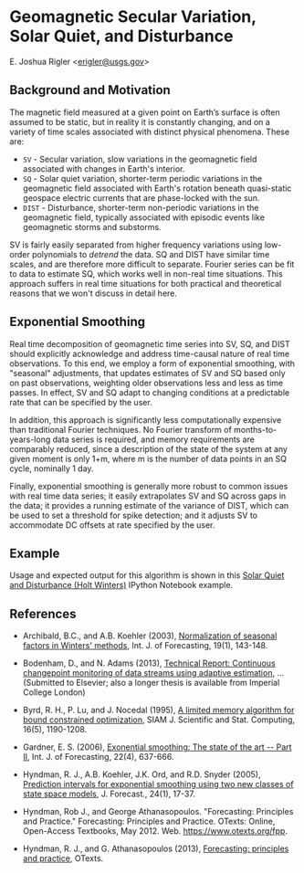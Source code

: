Geomagnetic Secular Variation, Solar Quiet, and Disturbance
===========================================================

E. Joshua Rigler &lt;[erigler@usgs.gov](mailto:erigler@usgs.gov)&gt;


## Background and Motivation

The magnetic field measured at a given point on Earth’s surface is often
assumed to be static, but in reality it is constantly changing, and on a
variety of time scales associated with distinct physical phenomena. These are:

- `SV` - Secular variation, slow variations in the geomagnetic field associated
  with changes in Earth's interior.
- `SQ` - Solar quiet variation, shorter-term periodic variations in the
  geomagnetic field associated with Earth's rotation beneath quasi-static
  geospace electric currents that are phase-locked with the sun.
- `DIST` - Disturbance, shorter-term non-periodic variations in the geomagnetic
  field, typically associated with episodic events like geomagnetic storms and
  substorms.

SV is fairly easily separated from higher frequency variations using low-order
polynomials to *detrend* the data. SQ and DIST have similar time scales, and
are therefore more difficult to separate. Fourier series can be fit to data to
estimate SQ, which works well in non-real time situations. This approach
suffers in real time situations for both practical and theoretical reasons
that we won't discuss in detail here.


## Exponential Smoothing

Real time decomposition of geomagnetic time series into SV, SQ, and DIST should
explicitly acknowledge and address time-causal nature of real time
observations. To this end, we employ a form of exponential smoothing, with
"seasonal" adjustments, that updates estimates of SV and SQ based only on past
observations, weighting older observations less and less as time passes. In
effect, SV and SQ adapt to changing conditions at a predictable rate that can
be specified by the user.

In addition, this approach is significantly less computationally expensive than
traditional Fourier techniques. No Fourier transform of months-to-years-long
data series is required, and memory requirements are comparably reduced, since
a description of the state of the system at any given moment is only 1+m, where
m is the number of data points in an SQ cycle, nominally 1 day.

Finally, exponential smoothing is generally more robust to common issues with
real time data series; it easily extrapolates SV and SQ across gaps in the
data; it provides a running estimate of the variance of DIST, which can be used
to set a threshold for spike detection; and it adjusts SV to accommodate DC
offsets at rate specified by the user.


## Example

Usage and expected output for this algorithm is shown in this
[Solar Quiet and Disturbance (Holt Winters)](SqDist.ipynb) IPython Notebook
example.


## References

 - Archibald, B.C., and A.B. Koehler (2003), [Normalization of seasonal
   factors in Winters'
   methods](http://www.sciencedirect.com/science/article/pii/S0169207001001170),
   Int. J. of Forecasting, 19(1), 143-148.

 - Bodenham, D., and N. Adams (2013), [Technical Report: Continuous changepoint
   monitoring of data streams using
   adaptive estimation](http://wwwf.imperial.ac.uk/~dab10/techreport.pdf), ...
   (Submitted to Elsevier; also a longer thesis is available from Imperial
   College London)

 - Byrd, R. H., P. Lu, and J. Nocedal (1995), [A limited memory algorithm for
   bound constrained
   optimization](http://epubs.siam.org/doi/abs/10.1137/0916069), SIAM J.
   Scientific and Stat. Computing, 16(5), 1190-1208.

 - Gardner, E. S. (2006), [Exonential smoothing: The state of the art --
   Part II](http://www.sciencedirect.com/science/article/pii/S0169207006000392),
   Int. J. of Forecasting, 22(4), 637-666.

 - Hyndman, R. J., A.B. Koehler, J.K. Ord, and R.D. Snyder (2005), [Prediction
   intervals for exponential smoothing using two new classes of state space
   models](http://onlinelibrary.wiley.com/doi/10.1002/for.938/abstract), J.
   Forecast., 24(1), 17-37.

 - Hyndman, Rob J., and George Athana­sopou­los. "Forecasting: Principles and
   Practice." Forecasting: Principles and Practice. OTexts: Online,
   Open-Access Textbooks, May 2012. Web. <https://www.otexts.org/fpp>.

 - Hyndman, R. J., and G. Athanasopoulos (2013), [Forecasting: principles and
   practice](https://www.otexts.org/fpp), OTexts.
